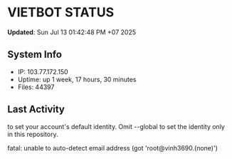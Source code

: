 # VIETBOT STATUS
**Updated**: Sun Jul 13 01:42:48 PM +07 2025

## System Info
- IP: 103.77.172.150
- Uptime: up 1 week, 17 hours, 30 minutes
- Files: 44397

## Last Activity

to set your account's default identity.
Omit --global to set the identity only in this repository.

fatal: unable to auto-detect email address (got 'root@vinh3690.(none)')
